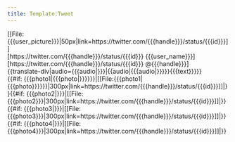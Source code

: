 ```yaml
---
title: Template:Tweet
---
```


<div class="tweet">
<div class="tweet-header"><!--
-->[[File:{{{user_picture}}}|50px|link=https://twitter.com/{{{handle}}}/status/{{{id}}}]]<!--
--><div class="tweet-author">
<div class="tweet-username">[https://twitter.com/{{{handle}}}/status/{{{id}}} {{{user_name}}}]</div>
<div class="tweet-handle">[https://twitter.com/{{{handle}}}/status/{{{id}}} @{{{handle}}}]</div>
</div>
</div>
<div class="tweet-text">{{translate-div|audio={{{audio|}}}|{{audio|{{{audio|}}}}}{{{text}}}}}</div><!--
--><div><!--
-->{{#if: {{{photo1|{{{photo|}}}}}}|[[File:{{{photo1|{{{photo}}}}}}|300px|link=https://twitter.com/{{{handle}}}/status/{{{id}}}]]|}}<!--
-->{{#if: {{{photo2|}}}|[[File:{{{photo2}}}|300px|link=https://twitter.com/{{{handle}}}/status/{{{id}}}]]|}}<!--
-->{{#if: {{{photo3|}}}|[[File:{{{photo3}}}|300px|link=https://twitter.com/{{{handle}}}/status/{{{id}}}]]|}}<!--
-->{{#if: {{{photo4|}}}|[[File:{{{photo4}}}|300px|link=https://twitter.com/{{{handle}}}/status/{{{id}}}]]|}}<!--
--></div><!--
--></div>